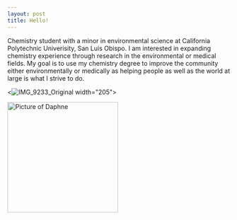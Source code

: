 ```yaml
---
layout: post
title: Hello!
---
```

Chemistry student with a minor in environmental science at California Polytechnic Univerisity, San Luis Obispo. I am interested in expanding chemistry experience through research in the environmental or medical fields. My goal is to use my chemistry degree to improve the community either environmentally or medically as helping people as well as the world at large is what I strive to do. 

<![IMG_9233_Original](https://user-images.githubusercontent.com/99764442/157117477-cd800a97-c394-4d38-9b05-f6cc42a2b962.JPG) width="205">


<img src="{{site.baseurl}}/images/![IMG_9233_Original](https://user-images.githubusercontent.com/99764442/157117477-cd800a97-c394-4d38-9b05-f6cc42a2b962.JPG)" alt="Picture of Daphne" width="250" style="float: left; margin-top: 0px, margin-right: 10px" />
